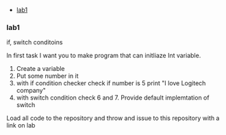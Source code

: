- [lab1](#lab1)


### lab1 

if, switch conditoins 

In first task I want you to make program that can initliaze Int variable. 

1. Create a variable 
2. Put some number in it 
3. with if condition checker check if number is 5 print "I love Logitech company"
4. with switch condition check 6 and 7. Provide default implemtation of switch 


Load all code to the repository and throw and issue to this repository with a link on lab 

